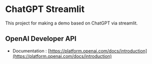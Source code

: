 # ChatGPT Streamlit

This project for making a demo based on ChatGPT via streamlit.

## OpenAI Developer API

- Documentation : [https://platform.openai.com/docs/introduction](https://platform.openai.com/docs/introduction)
